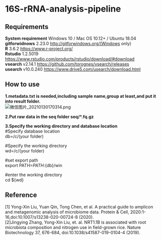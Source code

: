 # 16S-rRNA-analysis-pipeline

## Requirements
  
**System requirement** Windows 10 / Mac OS 10.12+ / Ubuntu 18.04  
**gitforwidnows** 2.23.0 http://gitforwindows.org/(Windows only)  
**R** 3.6.2 https://www.r-project.org/  
**Rstudio** 1.2.5019 https://www.rstudio.com/products/rstudio/download/#download  
**vsearch** v2.14.1 https://github.com/torognes/vsearch/releases  
**usearch** v10.0.240 https://www.drive5.com/usearch/download.html  

## How to use  
**1.metadata.txt is needed,including sample name,group at least,and put it into result folder.**  
![微信图片_20210130170314.png](https://i.loli.net/2021/01/30/gJuvU2jmat8yPbZ.png)

**2.Put raw data in the seq folder  seq/*.fq.gz**

**3.Specify the working directory and database location**  
#Specify database location  
db=/c/(your folder)  
  
#Specify the working directory  
wd=/c/(your folder)
  
#set export path  
export PATH=$PATH:${db}/win  
  
#enter the working directory  
cd ${wd}

## Reference   
[1] Yong-Xin Liu, Yuan Qin, Tong Chen, et al. A practical guide to amplicon and metagenomic analysis of microbiome data. Protein & Cell, 2020:1-16,doi:10.1007/s13238-020-00724-8 (2020).  
[2]Jingying Zhang, Yong-Xin Liu, et. al. NRT1.1B is associated with root microbiota composition and nitrogen use in field-grown rice. Nature Biotechnology 37, 676-684, doi:10.1038/s41587-019-0104-4 (2019).

